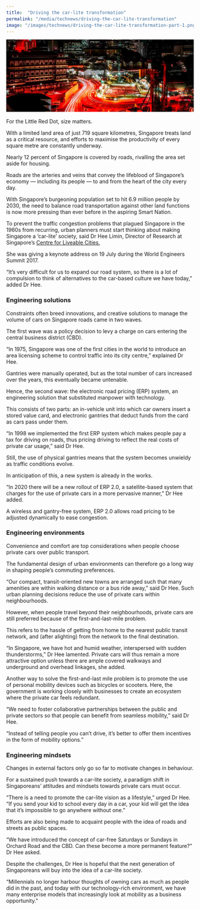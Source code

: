 ```yaml
---
title:  "Driving the car-lite transformation"
permalink: "/media/technews/driving-the-car-lite-transformation"
image: "/images/technews/driving-the-car-lite-transformation-part-1.png"
---
```


![driving the car-lite transformation](/images/technews/driving-the-car-lite-transformation-part-1.png)

For the Little Red Dot, size matters.

With a limited land area of just 719 square kilometres, Singapore treats land as a critical resource, and efforts to maximise the productivity of every square metre are constantly underway.

Nearly 12 percent of Singapore is covered by roads, rivalling the area set aside for housing.

Roads are the arteries and veins that convey the lifeblood of Singapore’s economy — including its people — to and from the heart of the city every day.

With Singapore’s burgeoning population set to hit 6.9 million people by 2030, the need to balance road transportation against other land functions is now more pressing than ever before in the aspiring Smart Nation.

To prevent the traffic congestion problems that plagued Singapore in the 1960s from recurring, urban planners must start thinking about making Singapore a ‘car-lite’ society, said Dr Hee Limin, Director of Research at Singapore’s [Centre for Liveable Cities.](https://www.clc.gov.sg/)

She was giving a keynote address on 19 July during the World Engineers Summit 2017.

“It’s very difficult for us to expand our road system, so there is a lot of compulsion to think of alternatives to the car-based culture we have today,” added Dr Hee.

### **Engineering solutions**
Constraints often breed innovations, and creative solutions to manage the volume of cars on Singapore roads came in two waves.

The first wave was a policy decision to levy a charge on cars entering the central business district (CBD).

“In 1975, Singapore was one of the first cities in the world to introduce an area licensing scheme to control traffic into its city centre,” explained Dr Hee.

Gantries were manually operated, but as the total number of cars increased over the years, this eventually became untenable.

Hence, the second wave: the electronic road pricing (ERP) system, an engineering solution that substituted manpower with technology.

This consists of two parts: an in-vehicle unit into which car owners insert a stored value card, and electronic gantries that deduct funds from the card as cars pass under them.

“In 1998 we implemented the first ERP system which makes people pay a tax for driving on roads, thus pricing driving to reflect the real costs of private car usage,” said Dr Hee.

Still, the use of physical gantries means that the system becomes unwieldy as traffic conditions evolve.

In anticipation of this, a new system is already in the works.

“In 2020 there will be a new rollout of ERP 2.0, a satellite-based system that charges for the use of private cars in a more pervasive manner,” Dr Hee added.

A wireless and gantry-free system, ERP 2.0 allows road pricing to be adjusted dynamically to ease congestion.

### **Engineering environments**
Convenience and comfort are top considerations when people choose private cars over public transport.

The fundamental design of urban environments can therefore go a long way in shaping people’s commuting preferences.

“Our compact, transit-oriented new towns are arranged such that many amenities are within walking distance or a bus ride away,” said Dr Hee. Such urban planning decisions reduce the use of private cars within neighbourhoods.

However, when people travel beyond their neighbourhoods, private cars are still preferred because of the first-and-last-mile problem.

This refers to the hassle of getting from home to the nearest public transit network, and (after alighting) from the network to the final destination.

“In Singapore, we have hot and humid weather, interspersed with sudden thunderstorms,” Dr Hee lamented. Private cars will thus remain a more attractive option unless there are ample covered walkways and underground and overhead linkages, she added.

Another way to solve the first-and-last mile problem is to promote the use of personal mobility devices such as bicycles or scooters. Here, the government is working closely with businesses to create an ecosystem where the private car feels redundant.

“We need to foster collaborative partnerships between the public and private sectors so that people can benefit from seamless mobility,” said Dr Hee.

“Instead of telling people you can’t drive, it’s better to offer them incentives in the form of mobility options.”

### **Engineering mindsets**
Changes in external factors only go so far to motivate changes in behaviour.

For a sustained push towards a car-lite society, a paradigm shift in Singaporeans’ attitudes and mindsets towards private cars must occur.

“There is a need to promote the car-lite vision as a lifestyle,” urged Dr Hee. “If you send your kid to school every day in a car, your kid will get the idea that it’s impossible to go anywhere without one.”

Efforts are also being made to acquaint people with the idea of roads and streets as public spaces.

“We have introduced the concept of car-free Saturdays or Sundays in Orchard Road and the CBD. Can these become a more permanent feature?” Dr Hee asked.

Despite the challenges, Dr Hee is hopeful that the next generation of Singaporeans will buy into the idea of a car-lite society.

“Millennials no longer harbour thoughts of owning cars as much as people did in the past, and today with our technology-rich environment, we have many enterprise models that increasingly look at mobility as a business opportunity."

